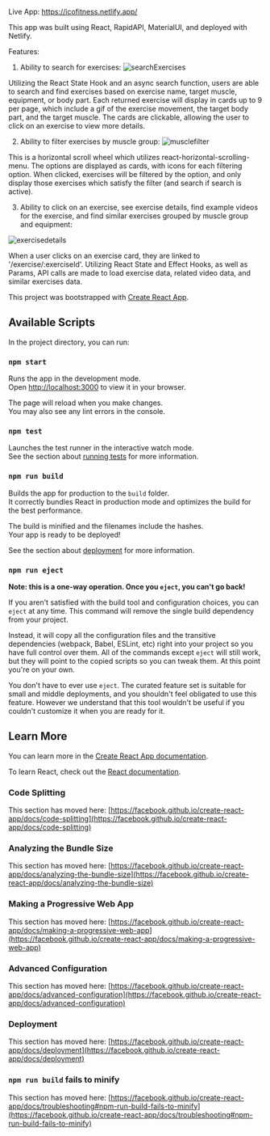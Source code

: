 Live App: https://icofitness.netlify.app/

This app was built using React, RapidAPI, MaterialUI, and deployed with Netlify.

Features:
1. Ability to search for exercises:
![searchExercises](https://user-images.githubusercontent.com/99302602/184575152-c0f264cc-e340-43e8-a151-38680166aa39.png)

Utilizing the React State Hook and an async search function, users are able to search and find exercises based on exercise name, target muscle, equipment, or body
part. Each returned exercise will display in cards up to 9 per page, which include a gif of the exercise movement, the target body part, and the target muscle. The
cards are clickable, allowing the user to click on an exercise to view more details. 


2. Ability to filter exercises by muscle group:
![musclefilter](https://user-images.githubusercontent.com/99302602/184575228-5623386b-e98e-4619-8ead-edf8b83e1107.png)

This is a horizontal scroll wheel which utilizes react-horizontal-scrolling-menu. The options are displayed as cards, with icons for each filtering option. 
When clicked, exercises will be filtered by the option, and only display those exercises which satisfy the filter (and search if search is active).


3. Ability to click on an exercise, see exercise details, find example videos for the exercise, and find similar exercises grouped by muscle group and equipment:
 
 
![exercisedetails](https://user-images.githubusercontent.com/99302602/184575290-9bad1403-8c6e-4d94-897d-802b7287a30e.png)

When a user clicks on an exercise card, they are linked to '/exercise/:exerciseId'. Utilizing React State and Effect Hooks, as well as Params, API calls are made to
load exercise data, related video data, and similar exercises data. 




This project was bootstrapped with [Create React App](https://github.com/facebook/create-react-app).

## Available Scripts

In the project directory, you can run:

### `npm start`

Runs the app in the development mode.\
Open [http://localhost:3000](http://localhost:3000) to view it in your browser.

The page will reload when you make changes.\
You may also see any lint errors in the console.

### `npm test`

Launches the test runner in the interactive watch mode.\
See the section about [running tests](https://facebook.github.io/create-react-app/docs/running-tests) for more information.

### `npm run build`

Builds the app for production to the `build` folder.\
It correctly bundles React in production mode and optimizes the build for the best performance.

The build is minified and the filenames include the hashes.\
Your app is ready to be deployed!

See the section about [deployment](https://facebook.github.io/create-react-app/docs/deployment) for more information.

### `npm run eject`

**Note: this is a one-way operation. Once you `eject`, you can't go back!**

If you aren't satisfied with the build tool and configuration choices, you can `eject` at any time. This command will remove the single build dependency from your project.

Instead, it will copy all the configuration files and the transitive dependencies (webpack, Babel, ESLint, etc) right into your project so you have full control over them. All of the commands except `eject` will still work, but they will point to the copied scripts so you can tweak them. At this point you're on your own.

You don't have to ever use `eject`. The curated feature set is suitable for small and middle deployments, and you shouldn't feel obligated to use this feature. However we understand that this tool wouldn't be useful if you couldn't customize it when you are ready for it.

## Learn More

You can learn more in the [Create React App documentation](https://facebook.github.io/create-react-app/docs/getting-started).

To learn React, check out the [React documentation](https://reactjs.org/).

### Code Splitting

This section has moved here: [https://facebook.github.io/create-react-app/docs/code-splitting](https://facebook.github.io/create-react-app/docs/code-splitting)

### Analyzing the Bundle Size

This section has moved here: [https://facebook.github.io/create-react-app/docs/analyzing-the-bundle-size](https://facebook.github.io/create-react-app/docs/analyzing-the-bundle-size)

### Making a Progressive Web App

This section has moved here: [https://facebook.github.io/create-react-app/docs/making-a-progressive-web-app](https://facebook.github.io/create-react-app/docs/making-a-progressive-web-app)

### Advanced Configuration

This section has moved here: [https://facebook.github.io/create-react-app/docs/advanced-configuration](https://facebook.github.io/create-react-app/docs/advanced-configuration)

### Deployment

This section has moved here: [https://facebook.github.io/create-react-app/docs/deployment](https://facebook.github.io/create-react-app/docs/deployment)

### `npm run build` fails to minify

This section has moved here: [https://facebook.github.io/create-react-app/docs/troubleshooting#npm-run-build-fails-to-minify](https://facebook.github.io/create-react-app/docs/troubleshooting#npm-run-build-fails-to-minify)

